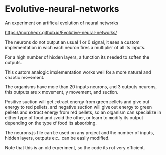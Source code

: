 # Evolutive-neural-networks
An experiment on artificial evolution of neural networks

https://morpheox.github.io/Evolutive-neural-networks/

The neurons do not output an usual 1 or 0 signal, it uses a custom implementation in wich each neuron fires a multiplier of all its inputs.

For a high number of hidden layers, a function its needed to soften the outputs.

This custom analogic implementation works well for a more natural and chaotic movement.

The organisms have more than 20 inputs neurons, and 3 outputs neurons, this outputs are x movement, y movement, and suction.

Positive suction will get extract energy from green pellets and give out energy to red pellets, and negative suction will give out energy to green pellets and extract energy from red pellets, so an organism can specialize in either type of food and avoid the other, or learn to modify its output depending on the type of food its absorbing.

The neurons.js file can be used on any project and the number of inputs, hidden layers, outputs etc.. can be easily modified.

Note that this is an old experiment, so the code its not very efficient.



